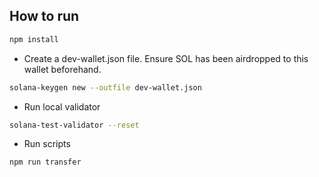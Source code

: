 <!-- markdownlint-disable -->

## How to run

```sh
npm install
```

- Create a dev-wallet.json file. Ensure SOL has been airdropped to this wallet beforehand.

```sh
solana-keygen new --outfile dev-wallet.json
```

- Run local validator

```sh
solana-test-validator --reset
```

- Run scripts

```sh
npm run transfer
```
